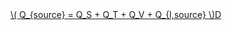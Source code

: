 <a href="/eco2_guide_center/1.%20ECO2%20Logic%20Guide/Hee1_Equation_List.html" class="equation-link" target="_blank" rel="noopener noreferrer">
  \( Q_{source} = Q_S + Q_T + Q_V + Q_{I,source} \)D
</a>
